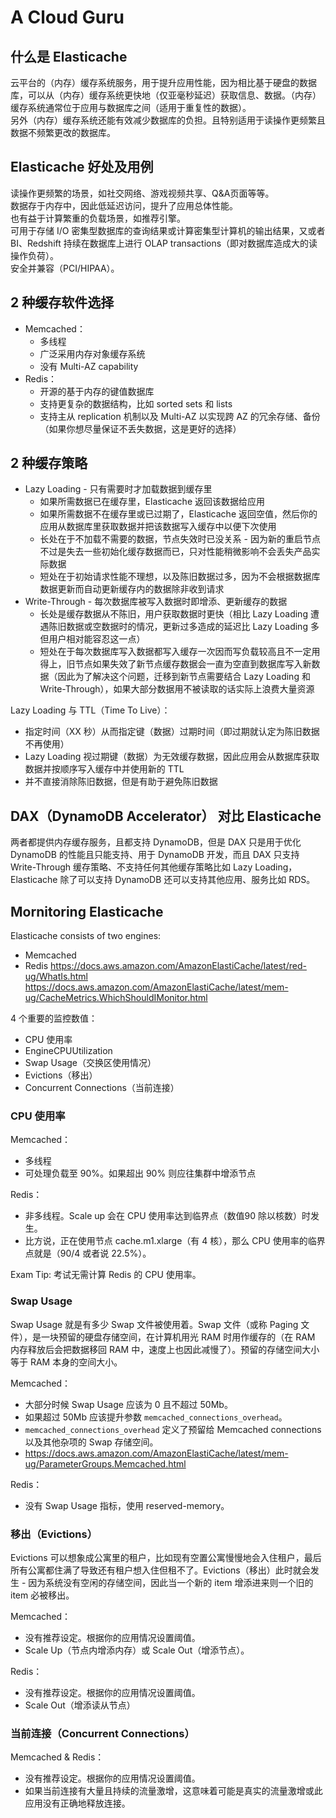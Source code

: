 # A Cloud Guru
  
## 什么是 Elasticache
云平台的（内存）缓存系统服务，用于提升应用性能，因为相比基于硬盘的数据库，可以从（内存）缓存系统更快地（仅亚毫秒延迟）获取信息、数据。（内存）缓存系统通常位于应用与数据库之间（适用于重复性的数据）。  
另外（内存）缓存系统还能有效减少数据库的负担。且特别适用于读操作更频繁且数据不频繁更改的数据库。  
  
## Elasticache 好处及用例
读操作更频繁的场景，如社交网络、游戏视频共享、Q&A页面等等。  
数据存于内存中，因此低延迟访问，提升了应用总体性能。  
也有益于计算繁重的负载场景，如推荐引擎。  
可用于存储 I/O 密集型数据库的查询结果或计算密集型计算机的输出结果，又或者 BI、Redshift 持续在数据库上进行 OLAP transactions（即对数据库造成大的读操作负荷）。  
安全并兼容（PCI/HIPAA）。  
  
## 2 种缓存软件选择
* Memcached：
    * 多线程
    * 广泛采用内存对象缓存系统
    * 没有 Multi-AZ capability
* Redis：
    * 开源的基于内存的键值数据库
    * 支持更复杂的数据结构，比如 sorted sets 和 lists
    * 支持主从 replication 机制以及 Multi-AZ 以实现跨 AZ 的冗余存储、备份（如果你想尽量保证不丢失数据，这是更好的选择）  
  
## 2 种缓存策略
* Lazy Loading - 只有需要时才加载数据到缓存里
    * 如果所需数据已在缓存里，Elasticache 返回该数据给应用
    * 如果所需数据不在缓存里或已过期了，Elasticache 返回空值，然后你的应用从数据库里获取数据并把该数据写入缓存中以便下次使用
    * 长处在于不加载不需要的数据，节点失效时已没关系 - 因为新的重启节点不过是失去一些初始化缓存数据而已，只对性能稍微影响不会丢失产品实际数据
    * 短处在于初始请求性能不理想，以及陈旧数据过多，因为不会根据数据库数据更新而自动更新缓存内的数据除非收到请求
* Write-Through - 每次数据库被写入数据时即增添、更新缓存的数据
    * 长处是缓存数据从不陈旧，用户获取数据时更快（相比 Lazy Loading 遭遇陈旧数据或空数据时的情况，更新过多造成的延迟比 Lazy Loading 多但用户相对能容忍这一点）
    * 短处在于每次数据库写入数据都写入缓存一次因而写负载较高且不一定用得上，旧节点如果失效了新节点缓存数据会一直为空直到数据库写入新数据（因此为了解决这个问题，迁移到新节点需要结合 Lazy Loading 和 Write-Through），如果大部分数据用不被读取的话实际上浪费大量资源  
  
Lazy Loading 与 TTL（Time To Live）：  
* 指定时间（XX 秒）从而指定键（数据）过期时间（即过期就认定为陈旧数据不再使用）
* Lazy Loading 视过期键（数据）为无效缓存数据，因此应用会从数据库获取数据并按顺序写入缓存中并使用新的 TTL
* 并不直接消除陈旧数据，但是有助于避免陈旧数据  
  
## DAX（DynamoDB Accelerator） 对比 Elasticache
两者都提供内存缓存服务，且都支持 DynamoDB，但是 DAX 只是用于优化 DynamoDB 的性能且只能支持、用于 DynamoDB 开发，而且 DAX 只支持 Write-Through 缓存策略、不支持任何其他缓存策略比如 Lazy Loading，Elasticache 除了可以支持 DynamoDB 还可以支持其他应用、服务比如 RDS。  
  
## Mornitoring Elasticache
Elasticache consists of two engines:
* Memcached
* Redis
https://docs.aws.amazon.com/AmazonElastiCache/latest/red-ug/WhatIs.html  
https://docs.aws.amazon.com/AmazonElastiCache/latest/mem-ug/CacheMetrics.WhichShouldIMonitor.html  
  
4 个重要的监控数值：  
* CPU 使用率
* EngineCPUUtilization
* Swap Usage（交换区使用情况）
* Evictions（移出）
* Concurrent Connections（当前连接）
  
### CPU 使用率
Memcached：
* 多线程
* 可处理负载至 90%。如果超出 90% 则应往集群中增添节点
  
Redis：
* 非多线程。Scale up 会在 CPU 使用率达到临界点（数值90 除以核数）时发生。
* 比方说，正在使用节点 cache.m1.xlarge（有 4 核），那么 CPU 使用率的临界点就是（90/4 或者说 22.5%）。
  
Exam Tip: 考试无需计算 Redis 的 CPU 使用率。
  
### Swap Usage
Swap Usage 就是有多少 Swap 文件被使用着。Swap 文件（或称 Paging 文件），是一块预留的硬盘存储空间，在计算机用光 RAM 时用作缓存的（在 RAM 内存释放后会把数据移回 RAM 中，速度上也因此减慢了）。预留的存储空间大小等于 RAM 本身的空间大小。
  
Memcached：  
* 大部分时候 Swap Usage 应该为 0 且不超过 50Mb。
* 如果超过 50Mb 应该提升参数 `memcached_connections_overhead`。
* `memcached_connections_overhead` 定义了预留给 Memcached connections 以及其他杂项的 Swap 存储空间。
* https://docs.aws.amazon.com/AmazonElastiCache/latest/mem-ug/ParameterGroups.Memcached.html
  
Redis：  
* 没有 Swap Usage 指标，使用 reserved-memory。

### 移出（Evictions）
Evictions 可以想象成公寓里的租户，比如现有空置公寓慢慢地会入住租户，最后所有公寓都住满了导致还有租户想入住但租不了。Evictions（移出）此时就会发生 - 因为系统没有空闲的存储空间，因此当一个新的 item 增添进来则一个旧的 item 必被移出。  
  
Memcached：
* 没有推荐设定。根据你的应用情况设置阈值。
* Scale Up（节点内增添内存）或 Scale Out（增添节点）。
  
Redis：
* 没有推荐设定。根据你的应用情况设置阈值。
* Scale Out（增添读从节点）
  
### 当前连接（Concurrent Connections）
Memcached & Redis：
* 没有推荐设定。根据你的应用情况设置阈值。
* 如果当前连接有大量且持续的流量激增，这意味着可能是真实的流量激增或此应用没有正确地释放连接。